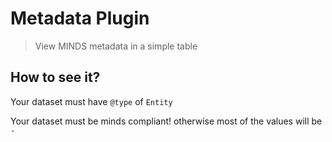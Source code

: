 # Metadata Plugin

> View MINDS metadata in a simple table

## How to see it?

Your dataset must have `@type` of `Entity`

Your dataset must be minds compliant! otherwise most of the values will be `-`
